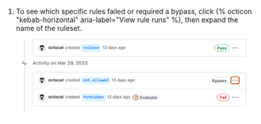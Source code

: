 1. To see which specific rules failed or required a bypass, click {% octicon "kebab-horizontal" aria-label="View rule runs" %}, then expand the name of the ruleset.

   ![Screenshot of the "Rule Insights" page. To the right of an event labeled "octocat created not-allowed," an icon of three horizontal dots is outlined in orange.](/assets/images/help/repository/view-rule-runs.png)